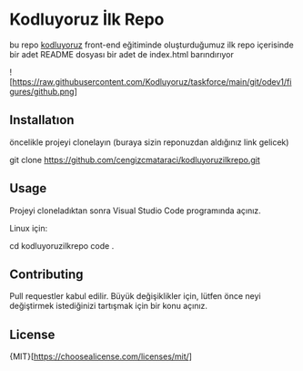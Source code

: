 # Kodluyoruz İlk Repo

bu repo [kodluyoruz](www.kodluyoruz.org) front-end eğitiminde oluşturduğumuz ilk repo içerisinde bir adet README dosyası bir adet de index.html barındırıyor 

! [https://raw.githubusercontent.com/Kodluyoruz/taskforce/main/git/odev1/figures/github.png]

## Installatıon

öncelikle projeyi clonelayın (buraya sizin reponuzdan aldığınız link gelicek)

git clone https://github.com/cengizcmataraci/kodluyoruzilkrepo.git

## Usage

Projeyi cloneladıktan sonra Visual Studio Code programında açınız.

Linux için:

cd kodluyoruzilkrepo
code .

## Contributing

Pull requestler kabul edilir. Büyük değişiklikler için, lütfen önce neyi değiştirmek istediğinizi tartışmak için bir konu açınız.

## License

{MIT}[https://choosealicense.com/licenses/mit/]

## 
